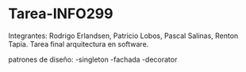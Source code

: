 # Tarea-INFO299
Integrantes: Rodrigo Erlandsen, Patricio Lobos, Pascal Salinas, Renton Tapia.
Tarea final arquitectura en software.

patrones de diseño:
-singleton
-fachada
-decorator
